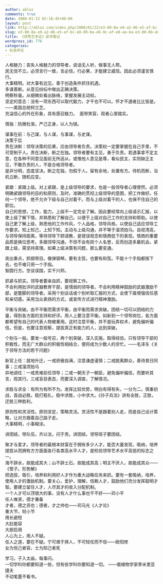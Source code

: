 ```yaml
---
author: abloz
comments: true
date: 2008-01-22 02:18:45+00:00
layout: post
link: http://abloz.com/index.php/2008/01/22/e3-80-8a-e9-a2-86-e5-af-bc-e8-89-ba-e6-9c-af-e8-ae-ba-e3-80-8b-e8-af-bb-e4-b9-a6-e7-ac-94-e8-ae-b0/
slug: e3-80-8a-e9-a2-86-e5-af-bc-e8-89-ba-e6-9c-af-e8-ae-ba-e3-80-8b-e8-af-bb-e4-b9-a6-e7-ac-94-e8-ae-b0
title: 《领导艺术论》读书笔记
wordpress_id: 776
categories:
- 社会评论
---
```


人格魅力：丧失人格魅力的领导者，说话无人听，做事无人帮。  
民无信不立。必须言行一致，言必信，行必果，才能建立威信。因此必须谨言慎行。  
大事精明。对大事有远见，善于创造条件抓住机遇。  
多谋善断。从意见纷纭中做出正确决策。  
明察秋毫。从细微处看出脉络，掌握发展主动权。  
坚定的意志：没有一项东西可以取代毅力，才干也不可以。怀才不遇者比比皆是。 ——美国总统柯立芝。  
充溢信心的外在形象，具有感召魅力。  面带笑容，观者心里踏实。  
  
慎独：防微杜渐。严己正身，以人为镜。

谋事在前：与己谋，与人谋，与事谋，与史谋。  
决策于后  
贵在决断：领导决策的后果，应由领导者负责。决策权一定要掌握在自己手里，不可受制于人。贵在决断，断之在独。领导者要有主见，勇于负责。若遇事拿不定主意，在各种不同意见面前无所适从，或惟他人意见是尊，看似民主，实则缺乏主见，不敢负责的人，不是合格领导者。  
是非分明，态度坚决。断之在独，勿假于人。留有余地，处置有方。待机而断，当机立断，随机应变。

紧跟：紧跟上级。对上紧跟，是上级领导的要求，也是一般领导者心理使然。必须明确紧跟领导的目的和原则，及时，准确的贯彻上级领导的意图，把工作做好。任何一个领导，绝不允许下级与自己对着干。而与上级对着干的人，也保不住自己的职位。  
自己的思想，工作，能力，上级不一定完全了解。因此要经常向上级请示汇报，以使上级了解下情，并熟悉和了解自己。以便于上级对自己工作的支持和帮助。以使自己更了解上级，熟悉他的工作作风，个人品格，领导风格，以使自己适应领导工作要求。知上知己，上知下知。主动与上级沟通，并不等于溜须拍马。自视清高，与领导保持距离，等待领导下顾请教，是错误观念和情商低下的表现。情商的重要品质是换位思考。多跟领导沟通，不但不会有损个人名誉，反而创造多赢机会。紧跟上级，需坚持真理。如果上级决策有问题，那么要变通。

突出重点，抓纲带目。像弹钢琴。要有主弦，也要有和弦。不能十个手指都按下去，也不难只用一个手指。  
智圆行方。空谈误国，实干兴邦。

抓紧与抓实。领导者要亲自抓，要视察工作。  
不会利用批评的武器教育干部，是懦弱的领导者。不会利用精神鼓励的武器激励干部，是蹩脚的领导者。采用个别谈话或个别听取汇报的方式，会使下属增强信任感和亲切感。采用当众表扬的方式，或宣传方式进行精神激励。

平衡与突破。由不平衡而需求平衡，由平衡而需求突破。团结一切可以团结的力量，得到各方面的支持和好评。用人上要注意平衡。如新到一个领导岗位，各方面都希望有自己的代表人物被重用。这时注意平衡，并不是玩弄权术，避免偏听偏信。但是，也要注意观察，提拔真正有能力的人，达到突破。

个别与一般。要发一般号召，再个别突破，深入实施，取得经验。只有领导干部的积极性，而无广大群众的积极性相结合，便将成为少数人的空忙。——毛泽东《关于领导方法的若干问题》

新官上任：就地升迁，一戒骄傲自满，注意谦虚谨慎；二戒脱离群众，善待昔日同事；三戒溜须拍马  
异地调任：一戒责难前任领导；二戒一朝天子一朝臣，避免偏听偏信，而要听其言，观其行。三戒盲目表态，而要深入调查，了解情况。

求胜与求全：有所为有所不为。发挥比较优势，明白有得有失，一分为二。慎重初战，首战必胜。稳打稳扎，稳中求胜，小中求大。《孙子兵法》讲有全胜，正胜，迂胜三种胜利。

原则性和灵活性。原则坚定，策略灵活。灵活性不是跟着别人走，而是自己设计策略，让对方跟着自己路子走。  
大事精明，小事糊涂。

讲团结，带队伍，齐以法，问于责。讲团结，领导班子要团结。

聚才与爱才。领导者的最根本财富在于拥有多少人才。能否大量发现，吸纳，培养提拔从而拥有方方面面各行各类高水平人才，是检验领导艺术水平高低的标志之一。  
海不辞水，故能成其大；山不辞土石，故能成其高；明主不厌人，故能成其众——《管子。形势解》  
把选拔，吸引，培养和利用好人才作为重大战略任务来抓。要有一套吸纳，培养，使用人才的激励机制。要关心，爱护，理解，信赖人才，鼓励他们充分发挥聪明才智。要建立留住人才，人尽其才的收入分配机制。  
一个人才可以顶很大的事，没有人才什么事也干不好——邓小平  
任人唯贤，德才兼备  
才者，德之资也；德者，才之帅也——司马光《人才论》  
重大节，轻小节  
用长避短  
大肚能容  
大胆启用  
人心为上，用人不疑。  
任人之道，要在不疑。宁可艰于择人，不可轻任而不信——欧阳修  
女为悦己者容，士为知己者死

学习。子入太庙，每事问。  
一切学科你都要知道一些，但有些学科你要知道一切。 ——俄植物学家季米里亚捷夫  
不动笔墨不看书。
